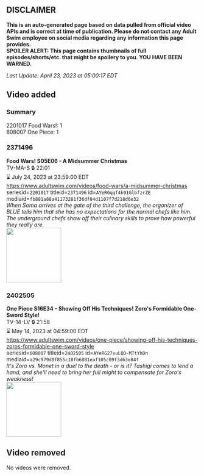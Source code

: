 ## DISCLAIMER
**This is an auto-generated page based on data pulled from official video APIs and is correct at time of publication. Please do not contact any Adult Swim employee on social media regarding any information this page provides.**  
**SPOILER ALERT: This page contains thumbnails of full episodes/shorts/etc. that might be spoilery to you. YOU HAVE BEEN WARNED.**  

_Last Update: April 23, 2023 at 05:00:17 EDT_
## Video added
### Summary
2201017 Food Wars!: 1  
608007 One Piece: 1  
### 2371496
**Food Wars! S05E06 - A Midsummer Christmas**  
TV-MA-S 🔒 22:01  
⌛ July 24, 2023 at 23:59:00 EDT  
https://www.adultswim.com/videos/food-wars/a-midsummer-christmas  
seriesid=`2201017` titleid=`2371496` id=`AYeRGqqf4k01GlbfzrZE` mediaid=`fb881a88a41173281f36df84d1107f7d218d6e32`  
_When Soma arrives at the gate of the third challenge, the organizer of BLUE tells him that she has no expectations for the normal chefs like him. The underground chefs show off their culinary skills to prove how powerful they really are._  
<a href="https://media.cdn.adultswim.com/uploads/20230422/thumbnails/2_23422101363-FoodWarsS5Ep06.Still001tiny.png"><img src="https://media.cdn.adultswim.com/uploads/20230422/thumbnails/2_23422101363-FoodWarsS5Ep06.Still001tiny.png" height="144px" /></a>
### 2402505
**One Piece S16E34 - Showing Off His Techniques! Zoro's Formidable One-Sword Style!**  
TV-14-LV 🔒 21:58  
⌛ May 14, 2023 at 04:59:00 EDT  
https://www.adultswim.com/videos/one-piece/showing-off-his-techniques-zoros-formidable-one-sword-style  
seriesid=`608007` titleid=`2402505` id=`AYeRG27xuLQD-MTtYhDn` mediaid=`a29c979d8f855c18fb6881eaf105c09f3d63e84f`  
_It's Zoro vs. Monet in a duel to the death - or is it? Tashigi comes to lend a hand, and she'll need to bring her full might to compensate for Zoro's weakness!_  
<a href="https://media.cdn.adultswim.com/uploads/20230422/thumbnails/2_23422109379-OnePiece613.Still001tiny.png"><img src="https://media.cdn.adultswim.com/uploads/20230422/thumbnails/2_23422109379-OnePiece613.Still001tiny.png" height="144px" /></a>
## Video removed
No videos were removed.  
